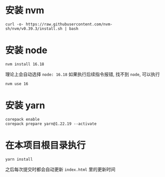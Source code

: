 # 安装 nvm

```
curl -o- https://raw.githubusercontent.com/nvm-sh/nvm/v0.39.3/install.sh | bash
```

# 安装 node

```
nvm install 16.18
```

理论上会自动选择 `node: 16.18`
如果执行后续指令报错, 找不到 `node`, 可以执行

```
nvm use 16
```

# 安装 yarn

```
corepack enable
corepack prepare yarn@1.22.19 --activate
```

# 在本项目根目录执行

```
yarn install
```

之后每次提交时都会自动更新 `index.html` 里的更新时间

